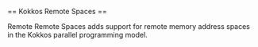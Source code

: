 == Kokkos Remote Spaces ==

Remote Remote Spaces adds support for remote memory address spaces in the Kokkos parallel programming model.

